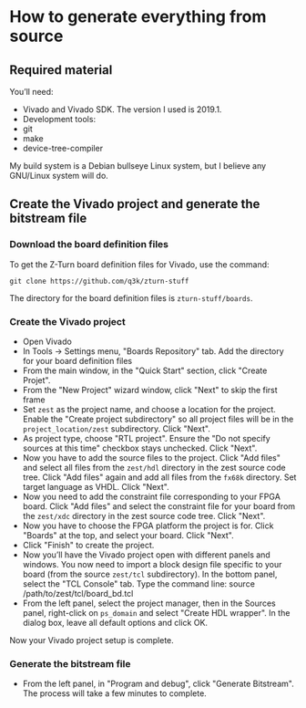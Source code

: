 
# How to generate everything from source

## Required material

You’ll need:
 - Vivado and Vivado SDK. The version I used is 2019.1.
 - Development tools:
  - git
  - make
  - device-tree-compiler

My build system is a Debian bullseye Linux system, but I believe any GNU/Linux system will do.

## Create the Vivado project and generate the bitstream file

### Download the board definition files

To get the Z-Turn board definition files for Vivado, use the command:

    git clone https://github.com/q3k/zturn-stuff

The directory for the board definition files is `zturn-stuff/boards`.

### Create the Vivado project

 - Open Vivado
 - In Tools -> Settings menu, "Boards Repository" tab. Add the directory for your board definition files
 - From the main window, in the "Quick Start" section, click "Create Projet".
  - From the "New Project" wizard window, click "Next" to skip the first frame
  - Set `zest` as the project name, and choose a location for the project. Enable the "Create project subdirectory" so all project files will be in the `project_location/zest` subdirectory. Click "Next".
  - As project type, choose "RTL project". Ensure the "Do not specify sources at this time" checkbox stays unchecked. Click "Next".
  - Now you have to add the source files to the project. Click "Add files" and select all files from the `zest/hdl` directory in the zest source code tree. Click "Add files" again and add all files from the `fx68k` directory. Set target language as VHDL. Click "Next".
  - Now you need to add the constraint file corresponding to your FPGA board. Click "Add files" and select the constraint file for your board from the `zest/xdc` directory in the zest source code tree. Click "Next".
  - Now you have to choose the FPGA platform the project is for. Click "Boards" at the top, and select your board. Click "Next".
  - Click "Finish" to create the project.
 - Now you’ll have the Vivado project open with different panels and windows. You now need to import a block design file specific to your board (from the source `zest/tcl` subdirectory). In the bottom panel, select the "TCL Console" tab. Type the command line:
       source /path/to/zest/tcl/board_bd.tcl
 - From the left panel, select the project manager, then in the Sources panel, right-click on `ps_domain` and select "Create HDL wrapper". In the dialog box, leave all default options and click OK.

Now your Vivado project setup is complete.

### Generate the bitstream file

 - From the left panel, in "Program and debug", click "Generate Bitstream". The process will take a few minutes to complete.
